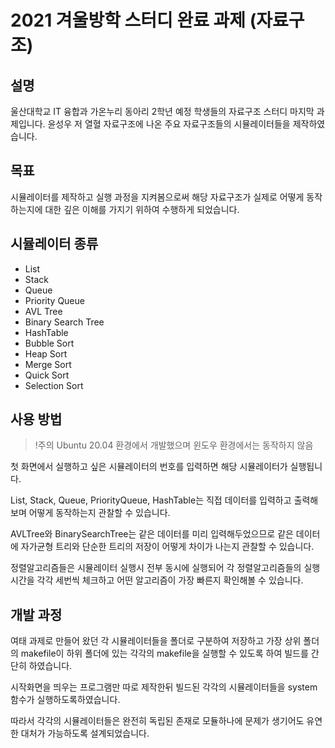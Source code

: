 # 2021 겨울방학 스터디 완료 과제 (자료구조)

## 설명
울산대학교 IT 융합과 가온누리 동아리 2학년 예정 학생들의 자료구조 스터디 마지막 과제입니다.
윤성우 저 열혈 자료구조에 나온 주요 자료구조들의 시뮬레이터들을 제작하였습니다.

## 목표
시뮬레이터를 제작하고 실행 과정을 지켜봄으로써 해당 자료구조가 실제로 어떻게 동작하는지에 대한 깊은 이해를 가지기 위하여 수행하게 되었습니다.

## 시뮬레이터 종류
- List
- Stack
- Queue
- Priority Queue
- AVL Tree
- Binary Search Tree
- HashTable
- Bubble Sort
- Heap Sort
- Merge Sort
- Quick Sort
- Selection Sort

## 사용 방법
> !주의 Ubuntu 20.04 환경에서 개발했으며 윈도우 환경에서는 동작하지 않음

첫 화면에서 실행하고 싶은 시뮬레이터의 번호를 입력하면 해당 시뮬레이터가 실행됩니다.

List, Stack, Queue, PriorityQueue, HashTable는 직접 데이터를 입력하고 출력해보며 어떻게 동작하는지 관찰할 수 있습니다.

AVLTree와 BinarySearchTree는 같은 데이터를 미리 입력해두었으므로 같은 데이터에 자가균형 트리와 단순한 트리의 저장이 어떻게 차이가 나는지 관찰할 수 있습니다.

정렬알고리즘들은 시뮬레이터 실행시 전부 동시에 실행되어 각 정렬알고리즘들의 실행시간을 각각 세번씩 체크하고 어떤 알고리즘이 가장 빠른지 확인해볼 수 있습니다.

## 개발 과정
여태 과제로 만들어 왔던 각 시뮬레이터들을 폴더로 구분하여 저장하고 가장 상위 폴더의 makefile이 하위 폴더에 있는 각각의 makefile을 실행할 수 있도록 하여 빌드를 간단히 하였습니다.

시작화면을 띄우는 프로그램만 따로 제작한뒤 빌드된 각각의 시뮬레이터들을 system 함수가 실행하도록하였습니다.

따라서 각각의 시뮬레이터들은 완전히 독립된 존재로 모듈하나에 문제가 생기어도 유연한 대처가 가능하도록 설계되었습니다.